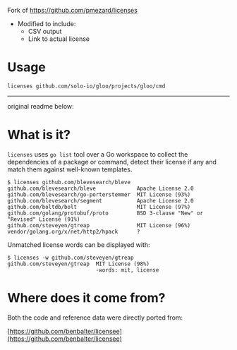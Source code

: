 Fork of https://github.com/pmezard/licenses

- Modified to include:
  - CSV output
  - Link to actual license

# Usage

```bash
licenses github.com/solo-io/gloo/projects/gloo/cmd
```



---

original readme below:

# What is it?

`licenses` uses `go list` tool over a Go workspace to collect the dependencies
of a package or command, detect their license if any and match them against
well-known templates.

```
$ licenses github.com/blevesearch/bleve
github.com/blevesearch/bleve             Apache License 2.0
github.com/blevesearch/go-porterstemmer  MIT License (93%)
github.com/blevesearch/segment           Apache License 2.0
github.com/boltdb/bolt                   MIT License (97%)
github.com/golang/protobuf/proto         BSD 3-clause "New" or "Revised" License (91%)
github.com/steveyen/gtreap               MIT License (96%)
vendor/golang.org/x/net/http2/hpack      ?
```

Unmatched license words can be displayed with:
```
$ licenses -w github.com/steveyen/gtreap
github.com/steveyen/gtreap  MIT License (98%)
                            -words: mit, license
```

# Where does it come from?

Both the code and reference data were directly ported from:

  [https://github.com/benbalter/licensee](https://github.com/benbalter/licensee)
